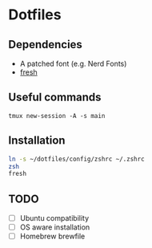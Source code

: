 # Dotfiles

## Dependencies
- A patched font (e.g. Nerd Fonts)
- [fresh](https://github.com/freshshell/fresh)

## Useful commands
`tmux new-session -A -s main`

## Installation
```sh
ln -s ~/dotfiles/config/zshrc ~/.zshrc
zsh
fresh
```

## TODO
 - [ ] Ubuntu compatibility
 - [ ] OS aware installation
 - [ ] Homebrew brewfile
